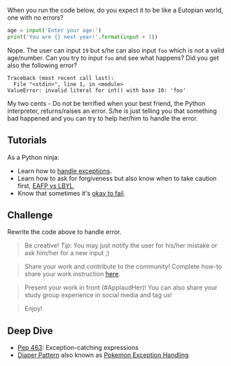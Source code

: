 When you run the code below, do you expect it to be like a Eutopian world, one with no errors?

```python
age = input('Enter your age:')
print('You are {} next year!'.format(input + 1))
```

Nope. The user can input `19` but s/he can also input `foo` which is not a valid age/number. Can you try to input `foo` and see what happens?
Did you get also the following error?

```shell
Traceback (most recent call last):
  File "<stdin>", line 1, in <module>
ValueError: invalid literal for int() with base 10: 'foo'
```

My two cents - Do not be terrified when your best friend, the Python interpreter, returns/raises an error. S/he is just telling you that something bad happened and you can try to help her/him to handle the error.

## Tutorials

As a Python ninja:
  *  Learn how to [handle exceptions](https://wiki.python.org/moin/HandlingExceptions).
  *  Learn how to ask for forgiveness but also know when to take caution first, [EAFP vs LBYL](http://python.net/~goodger/projects/pycon/2007/idiomatic/handout.html#eafp-vs-lbyl).
  *  Know that sometimes it's [okay to fail](https://realpython.com/blog/python/the-most-diabolical-python-antipattern/).


## Challenge

Rewrite the code above to handle error.

> Be creative! *Tip*: You may just notify the user for his/her mistake or ask him/her for a new input ;)

> Share your work and contribute to the community! Complete how-to share your work instruction [here](getting_started/exercise_upload_step.md).

> Present your work in front (#ApplaudHer)! You can also share your study group experience in social media and tag us!

> Enjoy!

  
## Deep Dive
*  [Pep 463](http://legacy.python.org/dev/peps/pep-0463/): Exception-catching expressions
*  [Diaper Pattern](http://mike.pirnat.com/2009/05/09/the-diaper-pattern-stinks/) also known as [Pokemon Exception Handling](http://wiki.c2.com/?PokemonExceptionHandling)
